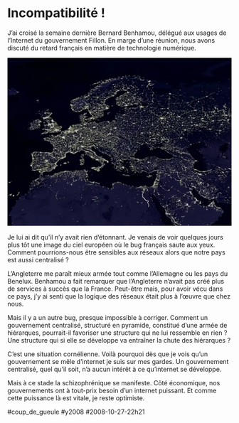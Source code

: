 # Incompatibilité !

J’ai croisé la semaine dernière Bernard Benhamou, délégué aux usages de l’Internet du gouvernement Fillon. En marge d’une réunion, nous avons discuté du retard français en matière de technologie numérique.

![](_i/europe-map-of-europe-nightlights-satellite-woodleywonderworks-map1.webp)

Je lui ai dit qu’il n’y avait rien d’étonnant. Je venais de voir quelques jours plus tôt une image du ciel européen où le bug français saute aux yeux. Comment pourrions-nous être sensibles aux réseaux alors que notre pays est aussi centralisé ?

L’Angleterre me paraît mieux armée tout comme l’Allemagne ou les pays du Benelux. Benhamou a fait remarquer que l’Angleterre n’avait pas créé plus de services à succès que la France. Peut-être mais, pour avoir vécu dans ce pays, j’y ai senti que la logique des réseaux était plus à l’œuvre que chez nous.

Mais il y a un autre bug, presque impossible à corriger. Comment un gouvernement centralisé, structuré en pyramide, constitué d’une armée de hiérarques, pourrait-il favoriser une structure qui ne lui ressemble en rien ? Une structure qui si elle se développe va entraîner la chute des hiérarques ?

C’est une situation cornélienne. Voilà pourquoi dès que je vois qu’un gouvernement se mêle d’internet je suis sur mes gardes. Un gouvernement centralisé, quel qu’il soit, n’a aucun intérêt à ce qu’internet se développe.

Mais à ce stade la schizophrénique se manifeste. Côté économique, nos gouvernements ont à tout-prix besoin d’un internet puissant. Et comme cette puissance là est vitale, je reste optimiste.

#coup_de_gueule #y2008 #2008-10-27-22h21
